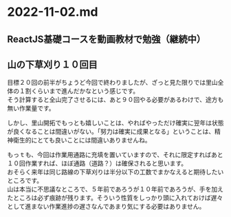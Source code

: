 # 2022-11-02.md
  
## ReactJS基礎コースを動画教材で勉強（継続中）
  
## 山の下草刈り１０回目
目標２０回の前半がちょうど今回で終わりましたが、ざっと見た限りでは里山全体の１割くらいまで進んだかなという感じです。  
そう計算すると全山完了させるには、あと９０回やる必要があるわけで、途方も無い作業量です。  

しかし、里山開拓でもっとも嬉しいことは、やればやっただけ確実に翌年は状態が良くなることは間違いがない。「努力は確実に成果となる」ということは、精神衛生的にとても良いことには間違いありませんね。  

もっｔも、今回は作業用通路に充填を置いていますので、それに限定すればあと１０回作業すれば、ほぼ通路（道路？）は確保されると思います。  
おそらく来年は同じ路線の下草刈りは半分以下の工数でまかなえると期待したいところです。  
山は本当に不思議なところで、５年前であろうが１０年前であろうが、手を加えたところは必ず痕跡が残ります。そういう性質をしっかり頭に入れておけば遅々として進まない作業進捗の遅さなんであまり気にする必要はありません。
